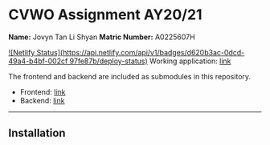 # CVWO Assignment AY20/21

**Name:** Jovyn Tan Li Shyan
**Matric Number:** A0225607H

[![Netlify Status](https://api.netlify.com/api/v1/badges/d620b3ac-0dcd-49a4-b4bf-002cf 97fe87b/deploy-status)](https://app.netlify.com/sites/task-manager-jtls/deploys)
Working application: [link](https://task-manager-jtls.netlify.app/)

The frontend and backend are included as submodules in this repository.

- Frontend: [link](https://github.com/jovyntls/task-manager-frontend)
- Backend: [link](https://github.com/jovyntls/task-manager-api)

---

## Installation
